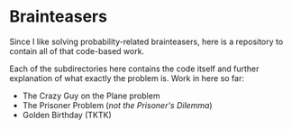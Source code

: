 # Brainteasers
Since I like solving probability-related brainteasers, here is a repository to contain all of that code-based work.

Each of the subdirectories here contains the code itself and further explanation of what exactly the problem is. Work in here so far:

* The Crazy Guy on the Plane problem
* The Prisoner Problem (_not the Prisoner's Dilemma_)
* Golden Birthday (TKTK)

